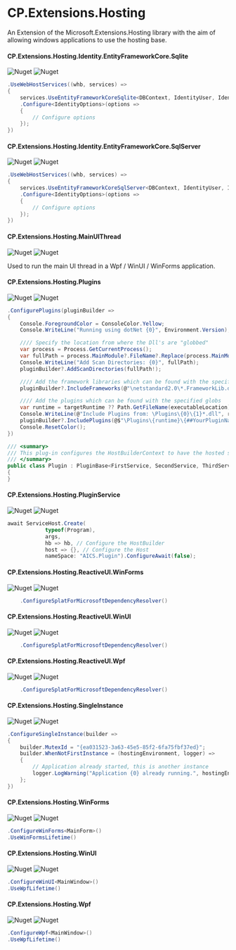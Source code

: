 # CP.Extensions.Hosting
An Extension of the Microsoft.Extensions.Hosting library with the aim of allowing windows applications to use the hosting base. 

#### CP.Extensions.Hosting.Identity.EntityFrameworkCore.Sqlite
![Nuget](https://img.shields.io/nuget/v/CP.Extensions.Hosting.Identity.EntityFrameworkCore.Sqlite) ![Nuget](https://img.shields.io/nuget/dt/CP.Extensions.Hosting.Identity.EntityFrameworkCore.Sqlite)

```C#
.UseWebHostServices((whb, services) =>
{
    services.UseEntityFrameworkCoreSqlite<DBContext, IdentityUser, IdentityRole>(whb, "DefaultConnection")
    .Configure<IdentityOptions>(options =>
    {
        // Configure options
    });
})
```

#### CP.Extensions.Hosting.Identity.EntityFrameworkCore.SqlServer
![Nuget](https://img.shields.io/nuget/v/CP.Extensions.Hosting.Identity.EntityFrameworkCore.SqlServer) ![Nuget](https://img.shields.io/nuget/dt/CP.Extensions.Hosting.Identity.EntityFrameworkCore.SqlServer)

```C#
.UseWebHostServices((whb, services) =>
{
    services.UseEntityFrameworkCoreSqlServer<DBContext, IdentityUser, IdentityRole>(whb, "DefaultConnection")
    .Configure<IdentityOptions>(options =>
    {
        // Configure options
    });
})
```

#### CP.Extensions.Hosting.MainUIThread
![Nuget](https://img.shields.io/nuget/v/CP.Extensions.Hosting.MainUIThread) ![Nuget](https://img.shields.io/nuget/dt/CP.Extensions.Hosting.MainUIThread)

Used to run the main UI thread in a Wpf / WinUI / WinForms application.


#### CP.Extensions.Hosting.Plugins
![Nuget](https://img.shields.io/nuget/v/CP.Extensions.Hosting.Plugins) ![Nuget](https://img.shields.io/nuget/dt/CP.Extensions.Hosting.Plugins)

```C#
.ConfigurePlugins(pluginBuilder =>
{
    Console.ForegroundColor = ConsoleColor.Yellow;
    Console.WriteLine("Running using dotNet {0}", Environment.Version);

    //// Specify the location from where the Dll's are "globbed"
    var process = Process.GetCurrentProcess();
    var fullPath = process.MainModule?.FileName?.Replace(process.MainModule.ModuleName!, string.Empty);
    Console.WriteLine("Add Scan Directories: {0}", fullPath);
    pluginBuilder?.AddScanDirectories(fullPath!);

    //// Add the framework libraries which can be found with the specified globs
    pluginBuilder?.IncludeFrameworks(@"\netstandard2.0\*.FrameworkLib.dll");

    //// Add the plugins which can be found with the specified globs
    var runtime = targetRuntime ?? Path.GetFileName(executableLocation);
    Console.WriteLine(@"Include Plugins from: \Plugins\{0}\{1}*.dll", runtime, nameSpace);
    pluginBuilder?.IncludePlugins(@$"\Plugins\{runtime}\{##YourPluginNameSpace##}*.dll");
    Console.ResetColor();
})
```

```C#
/// <summary>
/// This plug-in configures the HostBuilderContext to have the hosted services from the online example
/// </summary>
public class Plugin : PluginBase<FirstService, SecondService, ThirdService>
{
}
```

#### CP.Extensions.Hosting.PluginService
![Nuget](https://img.shields.io/nuget/v/CP.Extensions.Hosting.PluginService) ![Nuget](https://img.shields.io/nuget/dt/CP.Extensions.Hosting.PluginService)

```C#
await ServiceHost.Create(
            typeof(Program),
            args,
            hb => hb, // Configure the HostBuilder
            host => {}, // Configure the Host
            nameSpace: "AICS.Plugin").ConfigureAwait(false);
```

#### CP.Extensions.Hosting.ReactiveUI.WinForms
![Nuget](https://img.shields.io/nuget/v/CP.Extensions.Hosting.ReactiveUI.WinForms) ![Nuget](https://img.shields.io/nuget/dt/CP.Extensions.Hosting.ReactiveUI.WinForms)

```C#
    .ConfigureSplatForMicrosoftDependencyResolver()
```

#### CP.Extensions.Hosting.ReactiveUI.WinUI
![Nuget](https://img.shields.io/nuget/v/CP.Extensions.Hosting.ReactiveUI.WinUI) ![Nuget](https://img.shields.io/nuget/dt/CP.Extensions.Hosting.ReactiveUI.WinUI)

```C#
    .ConfigureSplatForMicrosoftDependencyResolver()
```

#### CP.Extensions.Hosting.ReactiveUI.Wpf
![Nuget](https://img.shields.io/nuget/v/CP.Extensions.Hosting.ReactiveUI.Wpf) ![Nuget](https://img.shields.io/nuget/dt/CP.Extensions.Hosting.ReactiveUI.Wpf)

```C#
    .ConfigureSplatForMicrosoftDependencyResolver()
```

#### CP.Extensions.Hosting.SingleInstance
![Nuget](https://img.shields.io/nuget/v/CP.Extensions.Hosting.SingleInstance) ![Nuget](https://img.shields.io/nuget/dt/CP.Extensions.Hosting.SingleInstance)

```C#
.ConfigureSingleInstance(builder =>
{
	builder.MutexId = "{ea031523-3a63-45e5-85f2-6fa75fbf37ed}";
	builder.WhenNotFirstInstance = (hostingEnvironment, logger) =>
	{
		// Application already started, this is another instance
		logger.LogWarning("Application {0} already running.", hostingEnvironment.ApplicationName);
	};
})
```

#### CP.Extensions.Hosting.WinForms
![Nuget](https://img.shields.io/nuget/v/CP.Extensions.Hosting.WinForms) ![Nuget](https://img.shields.io/nuget/dt/CP.Extensions.Hosting.WinForms)

```C#
.ConfigureWinForms<MainForm>()
.UseWinFormsLifetime()
```

#### CP.Extensions.Hosting.WinUI
![Nuget](https://img.shields.io/nuget/v/CP.Extensions.Hosting.WinUI) ![Nuget](https://img.shields.io/nuget/dt/CP.Extensions.Hosting.WinUI)

```C#
.ConfigureWinUI<MainWindow>()
.UseWpfLifetime()
```

#### CP.Extensions.Hosting.Wpf
![Nuget](https://img.shields.io/nuget/v/CP.Extensions.Hosting.Wpf) ![Nuget](https://img.shields.io/nuget/dt/CP.Extensions.Hosting.Wpf)

```C#
.ConfigureWpf<MainWindow>()
.UseWpfLifetime()
```
